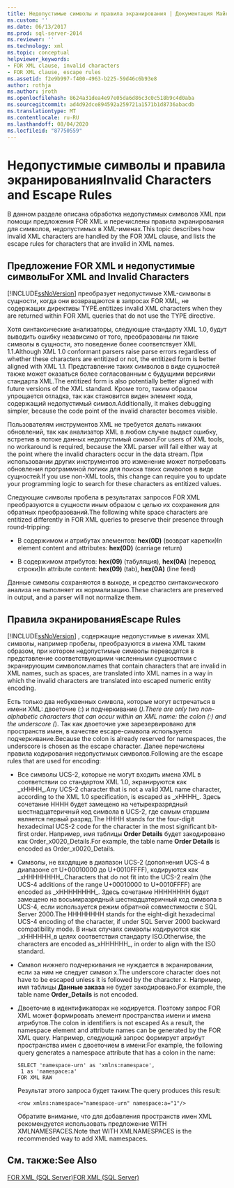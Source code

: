 ```yaml
---
title: Недопустимые символы и правила экранирования | Документация Майкрософт
ms.custom: ''
ms.date: 06/13/2017
ms.prod: sql-server-2014
ms.reviewer: ''
ms.technology: xml
ms.topic: conceptual
helpviewer_keywords:
- FOR XML clause, invalid characters
- FOR XML clause, escape rules
ms.assetid: f2e9b997-f400-4963-b225-59d46c6b93e8
author: rothja
ms.author: jroth
ms.openlocfilehash: 8624a31dea4e97e05da6d86c3c0c518b9c4d0aba
ms.sourcegitcommit: ad4d92dce894592a259721a1571b1d8736abacdb
ms.translationtype: MT
ms.contentlocale: ru-RU
ms.lasthandoff: 08/04/2020
ms.locfileid: "87750559"
---
```

# <a name="invalid-characters-and-escape-rules"></a><span data-ttu-id="de9c3-102">Недопустимые символы и правила экранирования</span><span class="sxs-lookup"><span data-stu-id="de9c3-102">Invalid Characters and Escape Rules</span></span>
  <span data-ttu-id="de9c3-103">В данном разделе описана обработка недопустимых символов XML при помощи предложения FOR XML и перечислены правила экранирования для символов, недопустимых в XML-именах.</span><span class="sxs-lookup"><span data-stu-id="de9c3-103">This topic describes how invalid XML characters are handled by the FOR XML clause, and lists the escape rules for characters that are invalid in XML names.</span></span>  
  
## <a name="for-xml-and-invalid-characters"></a><span data-ttu-id="de9c3-104">Предложение FOR XML и недопустимые символы</span><span class="sxs-lookup"><span data-stu-id="de9c3-104">For XML and Invalid Characters</span></span>  
 [!INCLUDE[ssNoVersion](../../includes/ssnoversion-md.md)] <span data-ttu-id="de9c3-105">преобразует недопустимые XML-символы в сущности, когда они возвращаются в запросах FOR XML, не содержащих директивы TYPE.</span><span class="sxs-lookup"><span data-stu-id="de9c3-105">entitizes invalid XML characters when they are returned within FOR XML queries that do not use the TYPE directive.</span></span>  
  
 <span data-ttu-id="de9c3-106">Хотя синтаксические анализаторы, следующие стандарту XML 1.0, будут выводить ошибку независимо от того, преобразованы ли такие символы в сущности, это поведение более соответствует XML 1.1.</span><span class="sxs-lookup"><span data-stu-id="de9c3-106">Although XML 1.0 conformant parsers raise parse errors regardless of whether these characters are entitized or not, the entitized form is better aligned with XML 1.1.</span></span> <span data-ttu-id="de9c3-107">Представление таких символов в виде сущностей также может оказаться более согласованным с будущими версиями стандарта XML.</span><span class="sxs-lookup"><span data-stu-id="de9c3-107">The entitized form is also potentially better aligned with future versions of the XML standard.</span></span> <span data-ttu-id="de9c3-108">Кроме того, таким образом упрощается отладка, так как становится виден элемент кода, содержащий недопустимый символ.</span><span class="sxs-lookup"><span data-stu-id="de9c3-108">Additionally, it makes debugging simpler, because the code point of the invalid character becomes visible.</span></span>  
  
 <span data-ttu-id="de9c3-109">Пользователям инструментов XML не требуется делать никаких обновлений, так как анализатор XML в любом случае выдаст ошибку, встретив в потоке данных недопустимый символ.</span><span class="sxs-lookup"><span data-stu-id="de9c3-109">For users of XML tools, no workaround is required, because the XML parser will fail either way at the point where the invalid characters occur in the data stream.</span></span> <span data-ttu-id="de9c3-110">При использовании других инструментов это изменение может потребовать обновления программной логики для поиска таких символов в виде сущностей.</span><span class="sxs-lookup"><span data-stu-id="de9c3-110">If you use non-XML tools, this change can require you to update your programming logic to search for these characters as entitized values.</span></span>  
  
 <span data-ttu-id="de9c3-111">Следующие символы пробела в результатах запросов FOR XML преобразуются в сущности иным образом с целью их сохранения для обратных преобразований.</span><span class="sxs-lookup"><span data-stu-id="de9c3-111">The following white space characters are entitized differently in FOR XML queries to preserve their presence through round-tripping:</span></span>  
  
-   <span data-ttu-id="de9c3-112">В содержимом и атрибутах элементов: **hex(0D)** (возврат каретки)</span><span class="sxs-lookup"><span data-stu-id="de9c3-112">In element content and attributes: **hex(0D)** (carriage return)</span></span>  
  
-   <span data-ttu-id="de9c3-113">В содержимом атрибутов: **hex(09)** (табуляция), **hex(0A)** (перевод строки)</span><span class="sxs-lookup"><span data-stu-id="de9c3-113">In attribute content: **hex(09)** (tab), **hex(0A)** (line feed)</span></span>  
  
 <span data-ttu-id="de9c3-114">Данные символы сохраняются в выходе, и средство синтаксического анализа не выполняет их нормализацию.</span><span class="sxs-lookup"><span data-stu-id="de9c3-114">These characters are preserved in output, and a parser will not normalize them.</span></span>  
  
## <a name="escape-rules"></a><span data-ttu-id="de9c3-115">Правила экранирования</span><span class="sxs-lookup"><span data-stu-id="de9c3-115">Escape Rules</span></span>  
 [!INCLUDE[ssNoVersion](../../includes/ssnoversion-md.md)] <span data-ttu-id="de9c3-116">, содержащие недопустимые в именах XML символы, например пробелы, преобразуются в имена XML таким образом, при котором недопустимые символы переводятся в представление соответствующими численными сущностями с экранирующим символом.</span><span class="sxs-lookup"><span data-stu-id="de9c3-116">names that contain characters that are invalid in XML names, such as spaces, are translated into XML names in a way in which the invalid characters are translated into escaped numeric entity encoding.</span></span>  
  
 <span data-ttu-id="de9c3-117">Есть только два небуквенных символа, которые могут встречаться в имени XML: двоеточие (:) и подчеркивание (_).</span><span class="sxs-lookup"><span data-stu-id="de9c3-117">There are only two non-alphabetic characters that can occur within an XML name: the colon (:) and the underscore (_).</span></span> <span data-ttu-id="de9c3-118">Так как двоеточие уже зарезервировано для пространств имен, в качестве escape-символа используется подчеркивание.</span><span class="sxs-lookup"><span data-stu-id="de9c3-118">Because the colon is already reserved for namespaces, the underscore is chosen as the escape character.</span></span> <span data-ttu-id="de9c3-119">Далее перечислены правила кодирования недопустимых символов.</span><span class="sxs-lookup"><span data-stu-id="de9c3-119">Following are the escape rules that are used for encoding:</span></span>  
  
-   <span data-ttu-id="de9c3-120">Все символы UCS-2, которые не могут входить имена XML в соответствии со стандартом XML 1.0, экранируются как _xHHHH\_.</span><span class="sxs-lookup"><span data-stu-id="de9c3-120">Any UCS-2 character that is not a valid XML name character, according to the XML 1.0 specification, is escaped as _xHHHH\_.</span></span> <span data-ttu-id="de9c3-121">Здесь сочетание HHHH будет замещено на четырехразрядный шестнадцатеричный код символа в UCS-2, где самым старшим является первый разряд.</span><span class="sxs-lookup"><span data-stu-id="de9c3-121">The HHHH stands for the four-digit hexadecimal UCS-2 code for the character in the most significant bit-first order.</span></span> <span data-ttu-id="de9c3-122">Например, имя таблицы **Order Details** будет закодировано как Order_x0020_Details.</span><span class="sxs-lookup"><span data-stu-id="de9c3-122">For example, the table name **Order Details** is encoded as Order_x0020_Details.</span></span>  
  
-   <span data-ttu-id="de9c3-123">Символы, не входящие в диапазон UCS-2 (дополнения UCS-4 в диапазоне от U+00010000 до U+0010FFFF), кодируются как _xHHHHHHHH\_.</span><span class="sxs-lookup"><span data-stu-id="de9c3-123">Characters that do not fit into the UCS-2 realm (the UCS-4 additions of the range U+00010000 to U+0010FFFF) are encoded as _xHHHHHHHH\_.</span></span> <span data-ttu-id="de9c3-124">Здесь сочетание HHHHHHHH будет замещено на восьмиразрядный шестнадцатеричный код символа в UCS-4, если используется режим обратной совместимости с SQL Server 2000.</span><span class="sxs-lookup"><span data-stu-id="de9c3-124">The HHHHHHHH stands for the eight-digit hexadecimal UCS-4 encoding of the character, if under SQL Server 2000 backward compatibility mode.</span></span> <span data-ttu-id="de9c3-125">В иных случаях символы кодируются как _xHHHHHH\_в целях соответствия стандарту ISO.</span><span class="sxs-lookup"><span data-stu-id="de9c3-125">Otherwise, the characters are encoded as_xHHHHHH\_, in order to align with the ISO standard.</span></span>  
  
-   <span data-ttu-id="de9c3-126">Символ нижнего подчеркивания не нуждается в экранировании, если за ним не следует символ x.</span><span class="sxs-lookup"><span data-stu-id="de9c3-126">The underscore character does not have to be escaped unless it is followed by the character x.</span></span> <span data-ttu-id="de9c3-127">Например, имя таблицы **Данные заказа** не будет закодировано.</span><span class="sxs-lookup"><span data-stu-id="de9c3-127">For example, the table name **Order_Details** is not encoded.</span></span>  
  
-   <span data-ttu-id="de9c3-128">Двоеточие в идентификаторах не кодируется. Поэтому запрос FOR XML может формировать элемент пространства имени и имена атрибутов.</span><span class="sxs-lookup"><span data-stu-id="de9c3-128">The colon in identifiers is not escaped As a result, the namespace element and attribute names can be generated by the FOR XML query.</span></span> <span data-ttu-id="de9c3-129">Например, следующий запрос формирует атрибут пространства имен с двоеточием в имени:</span><span class="sxs-lookup"><span data-stu-id="de9c3-129">For example, the following query generates a namespace attribute that has a colon in the name:</span></span>  
  
    ```  
    SELECT 'namespace-urn' as 'xmlns:namespace',   
     1 as 'namespace:a'   
    FOR XML RAW  
    ```  
  
     <span data-ttu-id="de9c3-130">Результат этого запроса будет таким:</span><span class="sxs-lookup"><span data-stu-id="de9c3-130">The query produces this result:</span></span>  
  
    ```  
    <row xmlns:namespace="namespace-urn" namespace:a="1"/>  
    ```  
  
     <span data-ttu-id="de9c3-131">Обратите внимание, что для добавления пространств имен XML рекомендуется использовать предложение WITH XMLNAMESPACES.</span><span class="sxs-lookup"><span data-stu-id="de9c3-131">Note that WITH XMLNAMESPACES is the recommended way to add XML namespaces.</span></span>  
  
## <a name="see-also"></a><span data-ttu-id="de9c3-132">См. также:</span><span class="sxs-lookup"><span data-stu-id="de9c3-132">See Also</span></span>  
 [<span data-ttu-id="de9c3-133">FOR XML (SQL Server)</span><span class="sxs-lookup"><span data-stu-id="de9c3-133">FOR XML &#40;SQL Server&#41;</span></span>](for-xml-sql-server.md)  
  
  
